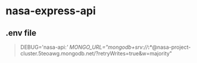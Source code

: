 # nasa-express-api

## .env file

>DEBUG='nasa-api:*'
>MONGO_URL="mongodb+srv://***:***@nasa-project-cluster.5teoawg.mongodb.net/?retryWrites=true&w=majority"